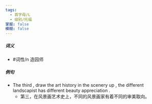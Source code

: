 ```yaml
---
tags:
  - 首字母/L
  - 级别/托福
掌握: false
模糊: false
---
```

##### 词义
- #词性/n  造园师
##### 例句
- The third , draw the art history in the scenery up , the different landscapist has different beauty appreciation .
	- 第三，在风景画艺术史上，不同的风景画家有着不同的审美取向。
